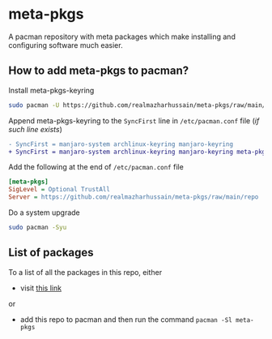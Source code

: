 # meta-pkgs
A pacman repository with meta packages which make installing and configuring software much easier.

## How to add meta-pkgs to pacman?
Install meta-pkgs-keyring

```bash
sudo pacman -U https://github.com/realmazharhussain/meta-pkgs/raw/main/repo/meta-pkgs-keyring-1-1-any.pkg.tar.zst
```

Append meta-pkgs-keyring to the `SyncFirst` line in `/etc/pacman.conf` file (*if such line exists*)

```diff
- SyncFirst = manjaro-system archlinux-keyring manjaro-keyring
+ SyncFirst = manjaro-system archlinux-keyring manjaro-keyring meta-pkgs-keyring
```

Add the following at the end of `/etc/pacman.conf` file

```ini
[meta-pkgs]
SigLevel = Optional TrustAll
Server = https://github.com/realmazharhussain/meta-pkgs/raw/main/repo
```

Do a system upgrade

```bash
sudo pacman -Syu
```

## List of packages
To a list of all the packages in this repo, either
- visit [this link](https://github.com/realmazharhussain/meta-pkgs/tree/main/repo)

or
- add this repo to pacman and then run the command `pacman -Sl meta-pkgs`
